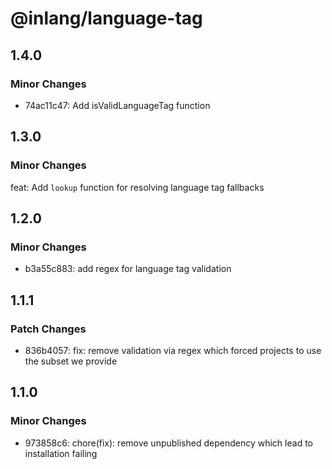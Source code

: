 # @inlang/language-tag

## 1.4.0

### Minor Changes

- 74ac11c47: Add isValidLanguageTag function

## 1.3.0

### Minor Changes

feat: Add `lookup` function for resolving language tag fallbacks

## 1.2.0

### Minor Changes

- b3a55c883: add regex for language tag validation

## 1.1.1

### Patch Changes

- 836b4057: fix: remove validation via regex which forced projects to use the subset we provide

## 1.1.0

### Minor Changes

- 973858c6: chore(fix): remove unpublished dependency which lead to installation failing
